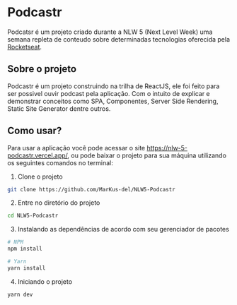 # Podcastr

Podcatsr é um projeto criado durante a NLW 5 (Next Level Week) uma semana repleta de conteudo sobre determinadas tecnologias oferecida pela [Rocketseat](https://www.youtube.com/channel/UCSfwM5u0Kce6Cce8_S72olg).

## Sobre o projeto

Podcastr é um projeto construindo na trilha de ReactJS, ele foi feito para ser possivel ouvir podcast pela aplicação. Com o intuito de explicar e demonstrar conceitos como SPA, Componentes, Server Side Rendering, Static Site Generator dentre outros.

## Como usar?

Para usar a aplicação você pode acessar o site https://nlw-5-podcastr.vercel.app/, ou pode baixar o projeto para sua máquina utilizando os seguintes comandos no terminal: 

1. Clone o projeto
~~~bash
git clone https://github.com/MarKus-del/NLW5-Podcastr
~~~
2. Entre no diretório do projeto
~~~bash
cd NLW5-Podcastr
~~~
3. Instalando as dependências de acordo com seu gerenciador de pacotes
~~~bash
# NPM
npm install

# Yarn
yarn install
~~~

4. Iniciando o projeto
~~~bash
yarn dev
~~~